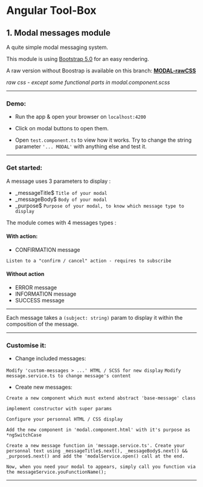 # Angular Tool-Box

## 1. Modal messages module

A quite simple modal messaging system.

This module is using [Bootstrap 5.0](https://getbootstrap.com/docs/5.0/getting-started/introduction/) for an easy rendering.

A raw version without Boostrap is available on this branch: [**MODAL-rawCSS**](https://github.com/LaurentLoi/Tool-Box/tree/MODAL-rawCSS)

*raw css - except some functional parts in modal.component.scss*

---
### Demo:

- Run the app & open your browser on `localhost:4200`

- Click on modal buttons to open them.

- Open `test.component.ts` to view how it works. Try to change the string parameter `'... MODAL'` with anything else and test it.

---

### Get started:

A message uses 3 parameters to display :
- _messageTitle$ `Title of your modal`
- _messageBody$ `Body of your modal`
- _purpose$ `Purpose of your modal, to know which message type to display`


The module comes with 4 messages types :
#### With action: 
- CONFIRMATION message 

`Listen to a "confirm / cancel" action - requires to subscribe`

#### Without action
- ERROR message
- INFORMATION message
- SUCCESS message
---
Each message takes a `(subject: string)` param to display it within the composition of the message.

---
### Customise it:  
- Change included messages: 

`Modify 'custom-messages > ...' HTML / SCSS for new display`
`Modify message.service.ts to change message's content`

- Create new messages: 

`Create a new component which must extend abstract 'base-message' class`

`implement constructor with super params`

`Configure your personnal HTML / CSS display`

`Add the new component in 'modal.component.html' with it's purpose as *ngSwitchCase`

`Create a new message function in 'message.service.ts'. Create your personnal text using _messageTitle$.next(), _messageBody$.next() && _purpose$.next() and add the 'modalService.open() call at the end.`

`Now, when you need your modal to appears, simply call you function via the messageService.youFunctionName();`

---
